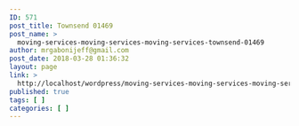 ```yaml
---
ID: 571
post_title: Townsend 01469
post_name: >
  moving-services-moving-services-moving-services-townsend-01469
author: mrgabonijeff@gmail.com
post_date: 2018-03-28 01:36:32
layout: page
link: >
  http://localhost/wordpress/moving-services-moving-services-moving-services-townsend-01469/
published: true
tags: [ ]
categories: [ ]
---
```

